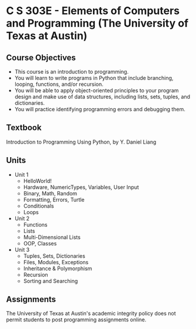 # C S 303E - Elements of Computers and Programming (The University of Texas at Austin)
## Course Objectives
- This course is an introduction to programming. 
- You will learn to write programs in Python that include branching, looping, functions, and/or recursion. 
- You will be able to apply object-oriented principles to your program design and make use of data structures, including lists, sets, tuples, and dictionaries. 
- You will practice identifying programming errors and debugging them.
## Textbook
Introduction to Programming Using Python, by Y. Daniel Liang
## Units
- Unit 1
  - HelloWorld!
  - Hardware, NumericTypes, Variables, User Input
  - Binary, Math, Random
  - Formatting, Errors, Turtle
  - Conditionals
  - Loops
- Unit 2
  - Functions
  - Lists
  - Multi-Dimensional Lists
  - OOP, Classes
- Unit 3
  - Tuples, Sets, Dictionaries
  - Files, Modules, Exceptions
  - Inheritance & Polymorphism
  - Recursion
  - Sorting and Searching
## Assignments
The University of Texas at Austin's academic integrity policy does not permit students to post programming assignments online.
